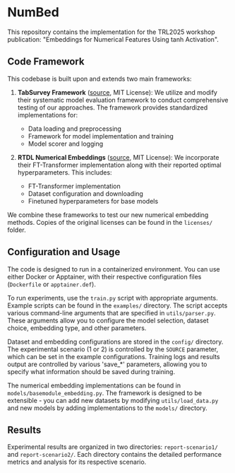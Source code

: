 # NumBed

This repository contains the implementation for the TRL2025 workshop publication: "Embeddings for Numerical Features Using tanh Activation".

## Code Framework

This codebase is built upon and extends two main frameworks:

1. **TabSurvey Framework** ([source](https://github.com/kathrinse/TabSurvey), MIT License): We utilize and modify their systematic model evaluation framework to conduct comprehensive testing of our approaches. The framework provides standardized implementations for:
   - Data loading and preprocessing
   - Framework for model implementation and training 
   - Model scorer and logging

2. **RTDL Numerical Embeddings** ([source](https://github.com/yandex-research/rtdl-num-embeddings), MIT License): We incorporate their FT-Transformer implementation along with their reported optimal hyperparameters. This includes:
   - FT-Transformer implementation
   - Dataset configuration and downloading
   - Finetuned hyperparameters for base models

We combine these frameworks to test our new numerical embedding methods. Copies of the original licenses can be found in the `licenses/` folder.

## Configuration and Usage

The code is designed to run in a containerized environment. You can use either Docker or Apptainer, with their respective configuration files (`Dockerfile` or `apptainer.def`).

To run experiments, use the `train.py` script with appropriate arguments. Example scripts can be found in the `examples/` directory. The script accepts various command-line arguments that are specified in `utils/parser.py`. These arguments allow you to configure the model selection, dataset choice, embedding type, and other parameters.

Dataset and embedding configurations are stored in the `config/` directory. The experimental scenario (1 or 2) is controlled by the `SOURCE` parameter, which can be set in the example configurations. Training logs and results output are controlled by various 'save_*' parameters, allowing you to specify what information should be saved during training.

The numerical embedding implementations can be found in `models/basemodule_embedding.py`. The framework is designed to be extensible - you can add new datasets by modifying `utils/load_data.py` and new models by adding implementations to the `models/` directory.

## Results

Experimental results are organized in two directories: `report-scenario1/` and `report-scenario2/`. Each directory contains the detailed performance metrics and analysis for its respective scenario.
